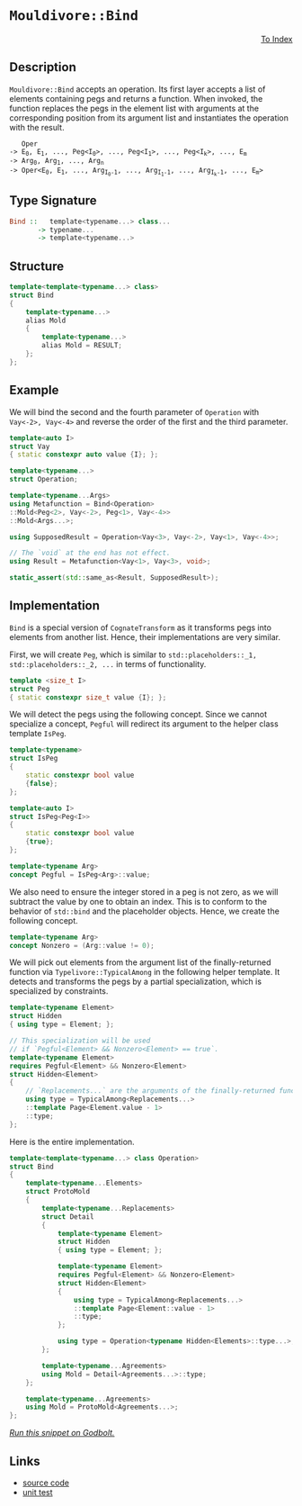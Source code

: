 <!-- Copyright 2024 Feng Mofan
SPDX-License-Identifier: Apache-2.0 -->

# `Mouldivore::Bind`

<p style='text-align: right;'><a href="../../../facilities/metafunctions.md#mouldivore-bind">To Index</a></p>

## Description

`Mouldivore::Bind` accepts an operation.
Its first layer accepts a list of elements containing pegs and returns a function.
When invoked, the function replaces the pegs in the element list with arguments at the corresponding position from its argument list and instantiates the operation with the result.

<pre><code>   Oper
-> E<sub>0</sub>, E<sub>1</sub>, ..., Peg&lt;I<sub>0</sub>&gt;, ..., Peg&lt;I<sub>1</sub>&gt;, ..., Peg&lt;I<sub>k</sub>&gt;, ..., E<sub>m</sub>
-> Arg<sub>0</sub>, Arg<sub>1</sub>, ..., Arg<sub>n</sub>
-> Oper&lt;E<sub>0</sub>, E<sub>1</sub>, ..., Arg<sub>I<sub>0</sub>-1</sub>, ..., Arg<sub>I<sub>1</sub>-1</sub>, ..., Arg<sub>I<sub>k</sub>-1</sub>, ..., E<sub>m</sub>&gt;</code></pre>

## Type Signature

```Haskell
Bind ::   template<typename...> class...
       -> typename...
       -> template<typename...>
```

## Structure

```C++
template<template<typename...> class>
struct Bind
{
    template<typename...>
    alias Mold
    {
        template<typename...>
        alias Mold = RESULT;
    };
};
```

## Example

We will bind the second and the fourth parameter of `Operation` with `Vay<-2>, Vay<-4>` and reverse the order of the first and the third parameter.

```C++
template<auto I>
struct Vay
{ static constexpr auto value {I}; };

template<typename...>
struct Operation;

template<typename...Args>
using Metafunction = Bind<Operation>
::Mold<Peg<2>, Vay<-2>, Peg<1>, Vay<-4>>
::Mold<Args...>;

using SupposedResult = Operation<Vay<3>, Vay<-2>, Vay<1>, Vay<-4>>;

// The `void` at the end has not effect.
using Result = Metafunction<Vay<1>, Vay<3>, void>;

static_assert(std::same_as<Result, SupposedResult>);
```

## Implementation

`Bind` is a special version of `CognateTransform` as it transforms pegs into elements from another list. Hence, their implementations are very similar.

First, we will create `Peg`, which is similar to `std::placeholders::_1, std::placeholders::_2, ...` in terms of functionality.

```C++
template <size_t I>
struct Peg
{ static constexpr size_t value {I}; };
```

We will detect the pegs using the following concept.
Since we cannot specialize a concept, `Pegful` will redirect its argument to the helper class template `IsPeg`.

```C++
template<typename>
struct IsPeg
{
    static constexpr bool value
    {false};
};

template<auto I>
struct IsPeg<Peg<I>>
{
    static constexpr bool value
    {true};
};

template<typename Arg>
concept Pegful = IsPeg<Arg>::value;
```

We also need to ensure the integer stored in a peg is not zero, as we will subtract the value by one to obtain an index.
This is to conform to the behavior of `std::bind` and the placeholder objects.
Hence, we create the following concept.

```C++
template<typename Arg>
concept Nonzero = (Arg::value != 0);
```

We will pick out elements from the argument list of the finally-returned function via `Typelivore::TypicalAmong` in the following helper template.
It detects and transforms the pegs by a partial specialization, which is specialized by constraints.

```C++
template<typename Element>
struct Hidden
{ using type = Element; };

// This specialization will be used
// if `Pegful<Element> && Nonzero<Element> == true`.
template<typename Element>
requires Pegful<Element> && Nonzero<Element>
struct Hidden<Element> 
{
    // `Replacements...` are the arguments of the finally-returned function
    using type = TypicalAmong<Replacements...>
    ::template Page<Element.value - 1>
    ::type;
};
```

Here is the entire implementation.

```C++
template<template<typename...> class Operation>
struct Bind
{
    template<typename...Elements>
    struct ProtoMold
    {
        template<typename...Replacements>
        struct Detail
        {
            template<typename Element>
            struct Hidden 
            { using type = Element; };

            template<typename Element>
            requires Pegful<Element> && Nonzero<Element>
            struct Hidden<Element>
            { 
                using type = TypicalAmong<Replacements...>
                ::template Page<Element::value - 1>
                ::type; 
            };

            using type = Operation<typename Hidden<Elements>::type...>;
        };

        template<typename...Agreements>
        using Mold = Detail<Agreements...>::type;
    };

    template<typename...Agreements>
    using Mold = ProtoMold<Agreements...>;
};
```

[*Run this snippet on Godbolt.*](https://godbolt.org/#z:OYLghAFBqd5QCxAYwPYBMCmBRdBLAF1QCcAaPECAMzwBtMA7AQwFtMQByARg9KtQYEAysib0QXACx8BBAKoBnTAAUAHpwAMvAFYTStJg1DIApACYAQuYukl9ZATwDKjdAGFUtAK4sGIAKwAzKSuADJ4DJgAcj4ARpjEEmYA7KQADqgKhE4MHt6%2BehlZjgLhkTEs8YlcXBq2mPYlDEIETMQEeT5%2BQfWNOS1tBGXRcQlJqQqt7Z0FXLZTQxEjlWM1GgCUtqhexMjsHOaBEcjeWADUJoFuyJPoWFSX2CYaAILPLwD0AFQ/X2fKmGAZ1%2BXw%2B7wImBYaQMEIuVyyAC9MAB9AhnACSj3ek2IXgc/0B7xMyQsZ0mTEcyDOaAYk0wqjSxDJeCRqLOADcxF5MBcSZjkgARS6k4lCwJWV7vb6/AnAKheWjA35g14QqEwzCXNwEACeaUYrE1gSerxxeLR6IUAOARJJ7zODrJrUp1IEdIZTNiqE8HK5mtejt5FioYiUouFtrFEreqsh0IpRrcTC8RAxWNNBFx%2BMt1q1uaumON6bedoDjvJLpp7sZZy9Ps53n9L0DxIsme54fFkYjktj6oTWt1%2BuYbDOL2INqLrxpezSaOt8sVlwFGKthKu48n2BAIAbHa7vc%2BILOUQESOIqCVPxVLzV8Yhg71BtHm%2BLM8wc5PZ4Sl%2BXZwgm47nuPJgGAf4bD2MZHjKAAqep4KItAvCwAhAiCN53hqj7DoaAB0%2BHYPQbCCAoxZmvicFpAhYjIahQadtG4JxlhVxDs%2BPIAGJ4MQkxke2FHwYhtFGFqXE8QQxatvajqYQO8IsiiFrFoG5HzheRDKEwwA8lJgqQdJDqyQ%2B8mskpU7No6xCYAAjl43GYAo/6FmKAoQWWDqqf86moJp2laoWJoWQ6rZnF4WRGGcbFwiuYm8eKvJRkS7mRcxclJimqD4bhLzAFZkKMAQpHmYGYURECvk6YEK7KN5FVajleXEYVWWPDubH6XpB5QUZiZsSOnHcZMpCRU%2B/VnEImA0ugw19Xh%2BEAPIEAgCRFYFnmUdRSEoSJVyxQQw0TVNw2LctPEteZUnJT1WqIopabFeW/FqagGlaTpyUhaVEVRX%2BG1Cdtk5uCdK3nduIA9V5L0%2BW9/lnAAtGcZiteDT7Cgl%2BlXalxluLdbIBQZZxWbZ9mORAznLm5QVOlmz2vX5BbKY6n3hUCP1VWce1owxSVU9dJl3fjyVE3ZVmk%2BTVVcOsBOeTVUN1QzD3BSSoUsyN%2BrReNk0COgXOdYxmP9tjyZEFlDWYPlJGMw6X3lW9Guy3TiZmxbzX4ViXXc4e0o/GcFgROgV6gkxhu9VjvWjXNuGPNSBgKI5836sQFI5HxNO%2B/7trRoGfPahHbBZYRLurdLT2Q0QACyng6x9pZU9nYfYexWUAEofgYexNcXyUqaXAqYK0dAEy2teBqPMkN6xec8oXTVW2Pj1pwAEngdyMBc3fz8zZVq5VK4zwVuuJYe8%2Bjzns2jvvghzyfwsk7Ki5apfEnGhcZgAGzmG/X4MOeqCP0RB9FYn2puaM4y9V4MH/i7a%2Bm9lZD2AdbVWbMVx/RogDLUrd4wdwKgoUG8CEFtTDv8GGVwn5AT9PDM4XAYEEJRvqLmG8x6eygggxB29kFnATgkZOAhG5jXAVgSBpCAGW2NG1J8eCuon2YfglKIc%2BGR2dp3GhKtt6V1oAHP8fcB60Hqrlc2ndQbiPoVIpmeseb13kZPHC%2Bd8JKJwXPG2Zx1GaPZg7VALi9GNRwZIxi5ivYgkCUEm83s/gwQcoVQOISgkxOvDzQ4xxTiVWuAIWchVJJ9nvImY2l5BYvE8pXBgUMGA6kzk6ZOVIqwQg9GcHJvpGxBn5FGdGHtMksVzjYzAeCMxpy4UnJoGNbwTw6U3OxE4u4vCceXfuTB5QMAcDkDWfsGA6yuH0nhQjAo7k8VcfMbgkbGmGoU4ppSrhwwOdgYaezqGHOcQIE5Wo4aSHdlskAOy3CblwW7IsrTJmqyEF4NIRRMDoFbgoBUaI/zrIGVcY5RASlakCI8I59z4WnLcOc5Fdyiloq1Dcy52KHlnOeT8p4vyPgfDODBZaFw34aHZKgFeJg6W1LREtHkrgzgICYI5HFZxMBUCoJNAgUdXhOLBRCjW0zWhzIWbw2FqKBDovxSinFSrEVYoZUyn5%2Bt8nOgQsiHlSh2gQFuDuBQhpDVFTcBK2g%2B1xqAuBaChyELHhS3FBwTYtBOD%2BF4H4DgWhSCoE4G4aw1gyTbF2DpMwgQeCkAIJoT1mwADWARJC4Q0JILgyRAgaH8Bod%2Bb8zAAA5i36E4JIXgLAJAaDqP6wNwaOC8AUCAOoCaA2etIHAWAMBEAgG2AQNIKZyCUDQFCOgCQoiGk4KoYtb84Zv0kGcYAyAqRSFwmYXgILCAkBXnofgggRBiHYFIGQghFAqHUB20gug5gAHck5pE4DwL1Pq/WJqDZweaKYh1olQFQM4s752LuXauqh6azD/g8OO%2BgTJDiS14O2rQmwIBIDHVRWDI6IDoYnYkYAUgzB8DoBCHilBYgftiBENoOpn28Eo8wYgOp5qxG0MK2jpAx1NXmgwWgNHr1YFiF4YASZaC0BbdwXgWAWCGGAOIfj9kFnsgch%2B%2Bkk0Uz7DjRECE3rr20DwLEJOjGPBYA/ZmPA1aJOkCU8QL0Sg%2B7SaMHpowibNhUAMMABQAA1PAmA71cP9XGg9whEInukEFi9agP23v0DJlAYbLD6H0y2yAmxUBzhyOJuGtxlymEsNYMwDbrPEBXsplLvRhU5BcCsmYfg5hhCWBUKohRMjZAEDV5rxQcjDEa6scrcrmgLHa3MOwFWBADHaN10Y1R5iDCGzNibDWpsSE2AoSNexlvlo4L60g9beCNsA3OhdS6V1rog/%2BXAO64MxoQ/GlzmxlpMCwIkCAKaQCSECLhAAnIEZIkhM1mEkHSvNb9PubcraQatsbcJvy4G/Ytn3i2w/8Fm/w32347Y/Y25trbbsdpQ721D/af3DooNh1AMHJ3To4G0Fg7JkhwyYDHGTVDPu4S4Bmrd%2BAiDFfQPu2QR7xCnvC0oSL17dCEYfUwJ9EnX1bffdext37B0pjOP%2B2pxBaf08ZycZnXBWfs40FB8nGGEiv0CGYdYiGXNdrQ8b3DWGcOwZADTuncMddGD17UIjdqVpkYo1Rxj7H6PUeY6xhw7HOMFW47xj9AmhMibE%2BxqTMm5OBvwFZRTynr2qeQOp9jWmGgfr0wZ6jxn9iBrMxZuN1nbOYHsynsq1u3NaS8z5vzw52NBYF6Fs98gRdXsDeLmLznctWAS8X5LL2g3pbdJwLLBBVkClH/lwrCQeelanyN/rVX3CeC6Hoer5QltzCKK13Ie/ZjpBa00SbKxptb6aONjoF/at9cfwsW/TXhuDZf3ockC2j878NtVsdh1tJZNtttdtP0OB1dNcGcmcIo9c2cM1zsucSAzcbskMk1SAHsntKBZdwdIdWdM1khUdkgc1JAAdF05goCsdbAccsD8d4BCcB1f0Hc7dYMp02BOAacQMWAFB2QqR2QkCNRJhOdLs905gu8QsJAwtZAIsB8dAQBghJdpcX0ID5cG0v1ic/0ANeCl1%2BDBCOQRCExJgjcKcrtAhAhLdcdkMbcUAOCEh2CLDdxkAgVkRhDPtkRRCCBDUNdF1vcSMW0IByNr1g9A9LNwimMWM2NLNI9BBo8%2BM09MBBNhMxBE9LNk9HNy9JMFNHAlNxNA0c889LMC8dNA1i9DMdQy9TNisq9eAa9Mg69IQG9nM8c%2BB3NW9fN/NO9%2BcZChd5D%2B8otlDh9jB4sbAJ94BUsZ9aROAPgzVl9LACs9sisStJ8VsGhRs/AIBXA5tD9lgv8r9Os2tf8T9r8utFsgDhtNj%2Bsn85sH9%2BgP9LjDj/9n98hX9XjP9VgVs1sT1ZdIDMdOBYC%2BCBChCTCIQzCIALtucMCbDGD7tMBHsxgp8dNCCQAzBWcrD/B80s1a0rDkg4cMcFdOBsc207tSBU1JB/Avt/Bi135PtJBPsc0fsuBggdNAhNC9sSTbDsCdNN0iStCm0eT1hNhrMshnBJAgA%3D)

## Links

- [source code](../../../../conceptrodon/descend/descend/mouldivore/bind.hpp)
- [unit test](../../../../tests/unit/metafunctions/mouldivore/bind.test.hpp)
